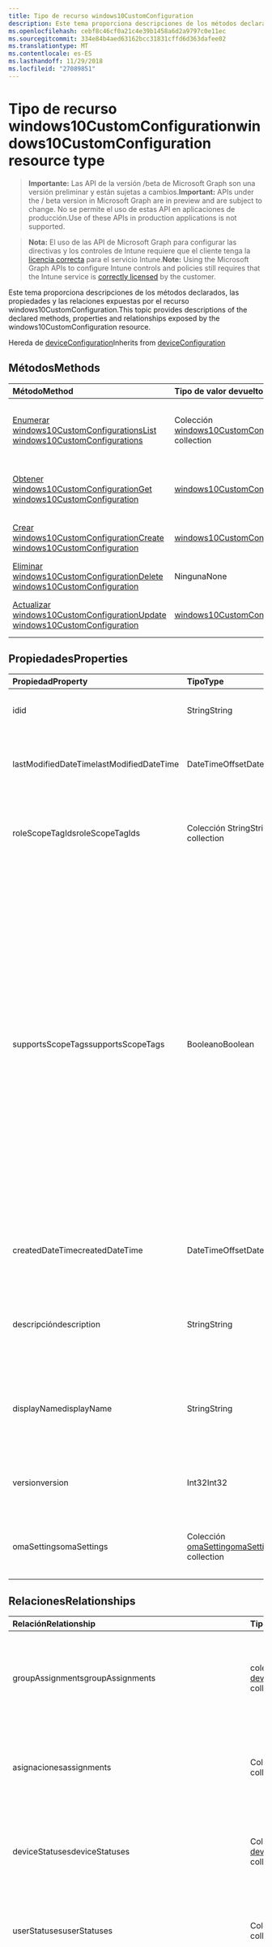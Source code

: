 ```yaml
---
title: Tipo de recurso windows10CustomConfiguration
description: Este tema proporciona descripciones de los métodos declarados, las propiedades y las relaciones expuestas por el recurso windows10CustomConfiguration.
ms.openlocfilehash: cebf8c46cf0a21c4e39b1458a6d2a9797c0e11ec
ms.sourcegitcommit: 334e84b4aed63162bcc31831cffd6d363dafee02
ms.translationtype: MT
ms.contentlocale: es-ES
ms.lasthandoff: 11/29/2018
ms.locfileid: "27089851"
---
```

# <a name="windows10customconfiguration-resource-type"></a><span data-ttu-id="b0d82-103">Tipo de recurso windows10CustomConfiguration</span><span class="sxs-lookup"><span data-stu-id="b0d82-103">windows10CustomConfiguration resource type</span></span>

> <span data-ttu-id="b0d82-104">**Importante:** Las API de la versión /beta de Microsoft Graph son una versión preliminar y están sujetas a cambios.</span><span class="sxs-lookup"><span data-stu-id="b0d82-104">**Important:** APIs under the / beta version in Microsoft Graph are in preview and are subject to change.</span></span> <span data-ttu-id="b0d82-105">No se permite el uso de estas API en aplicaciones de producción.</span><span class="sxs-lookup"><span data-stu-id="b0d82-105">Use of these APIs in production applications is not supported.</span></span>

> <span data-ttu-id="b0d82-106">**Nota:** El uso de las API de Microsoft Graph para configurar las directivas y los controles de Intune requiere que el cliente tenga la [licencia correcta](https://go.microsoft.com/fwlink/?linkid=839381) para el servicio Intune.</span><span class="sxs-lookup"><span data-stu-id="b0d82-106">**Note:** Using the Microsoft Graph APIs to configure Intune controls and policies still requires that the Intune service is [correctly licensed](https://go.microsoft.com/fwlink/?linkid=839381) by the customer.</span></span>

<span data-ttu-id="b0d82-107">Este tema proporciona descripciones de los métodos declarados, las propiedades y las relaciones expuestas por el recurso windows10CustomConfiguration.</span><span class="sxs-lookup"><span data-stu-id="b0d82-107">This topic provides descriptions of the declared methods, properties and relationships exposed by the windows10CustomConfiguration resource.</span></span>

<span data-ttu-id="b0d82-108">Hereda de [deviceConfiguration](../resources/intune-deviceconfig-deviceconfiguration.md)</span><span class="sxs-lookup"><span data-stu-id="b0d82-108">Inherits from [deviceConfiguration](../resources/intune-deviceconfig-deviceconfiguration.md)</span></span>

## <a name="methods"></a><span data-ttu-id="b0d82-109">Métodos</span><span class="sxs-lookup"><span data-stu-id="b0d82-109">Methods</span></span>
|<span data-ttu-id="b0d82-110">Método</span><span class="sxs-lookup"><span data-stu-id="b0d82-110">Method</span></span>|<span data-ttu-id="b0d82-111">Tipo de valor devuelto</span><span class="sxs-lookup"><span data-stu-id="b0d82-111">Return Type</span></span>|<span data-ttu-id="b0d82-112">Descripción</span><span class="sxs-lookup"><span data-stu-id="b0d82-112">Description</span></span>|
|:---|:---|:---|
|[<span data-ttu-id="b0d82-113">Enumerar windows10CustomConfigurations</span><span class="sxs-lookup"><span data-stu-id="b0d82-113">List windows10CustomConfigurations</span></span>](../api/intune-deviceconfig-windows10customconfiguration-list.md)|<span data-ttu-id="b0d82-114">Colección [windows10CustomConfiguration](../resources/intune-deviceconfig-windows10customconfiguration.md)</span><span class="sxs-lookup"><span data-stu-id="b0d82-114">[windows10CustomConfiguration](../resources/intune-deviceconfig-windows10customconfiguration.md) collection</span></span>|<span data-ttu-id="b0d82-115">Enumere las propiedades y las relaciones de los objetos [windows10CustomConfiguration](../resources/intune-deviceconfig-windows10customconfiguration.md).</span><span class="sxs-lookup"><span data-stu-id="b0d82-115">List properties and relationships of the [windows10CustomConfiguration](../resources/intune-deviceconfig-windows10customconfiguration.md) objects.</span></span>|
|[<span data-ttu-id="b0d82-116">Obtener windows10CustomConfiguration</span><span class="sxs-lookup"><span data-stu-id="b0d82-116">Get windows10CustomConfiguration</span></span>](../api/intune-deviceconfig-windows10customconfiguration-get.md)|[<span data-ttu-id="b0d82-117">windows10CustomConfiguration</span><span class="sxs-lookup"><span data-stu-id="b0d82-117">windows10CustomConfiguration</span></span>](../resources/intune-deviceconfig-windows10customconfiguration.md)|<span data-ttu-id="b0d82-118">Lea las propiedades y las relaciones del objeto [windows10CustomConfiguration](../resources/intune-deviceconfig-windows10customconfiguration.md).</span><span class="sxs-lookup"><span data-stu-id="b0d82-118">Read properties and relationships of the [windows10CustomConfiguration](../resources/intune-deviceconfig-windows10customconfiguration.md) object.</span></span>|
|[<span data-ttu-id="b0d82-119">Crear windows10CustomConfiguration</span><span class="sxs-lookup"><span data-stu-id="b0d82-119">Create windows10CustomConfiguration</span></span>](../api/intune-deviceconfig-windows10customconfiguration-create.md)|[<span data-ttu-id="b0d82-120">windows10CustomConfiguration</span><span class="sxs-lookup"><span data-stu-id="b0d82-120">windows10CustomConfiguration</span></span>](../resources/intune-deviceconfig-windows10customconfiguration.md)|<span data-ttu-id="b0d82-121">Cree un objeto [windows10CustomConfiguration](../resources/intune-deviceconfig-windows10customconfiguration.md).</span><span class="sxs-lookup"><span data-stu-id="b0d82-121">Create a new [windows10CustomConfiguration](../resources/intune-deviceconfig-windows10customconfiguration.md) object.</span></span>|
|[<span data-ttu-id="b0d82-122">Eliminar windows10CustomConfiguration</span><span class="sxs-lookup"><span data-stu-id="b0d82-122">Delete windows10CustomConfiguration</span></span>](../api/intune-deviceconfig-windows10customconfiguration-delete.md)|<span data-ttu-id="b0d82-123">Ninguna</span><span class="sxs-lookup"><span data-stu-id="b0d82-123">None</span></span>|<span data-ttu-id="b0d82-124">Elimina un [windows10CustomConfiguration](../resources/intune-deviceconfig-windows10customconfiguration.md).</span><span class="sxs-lookup"><span data-stu-id="b0d82-124">Deletes a [windows10CustomConfiguration](../resources/intune-deviceconfig-windows10customconfiguration.md).</span></span>|
|[<span data-ttu-id="b0d82-125">Actualizar windows10CustomConfiguration</span><span class="sxs-lookup"><span data-stu-id="b0d82-125">Update windows10CustomConfiguration</span></span>](../api/intune-deviceconfig-windows10customconfiguration-update.md)|[<span data-ttu-id="b0d82-126">windows10CustomConfiguration</span><span class="sxs-lookup"><span data-stu-id="b0d82-126">windows10CustomConfiguration</span></span>](../resources/intune-deviceconfig-windows10customconfiguration.md)|<span data-ttu-id="b0d82-127">Actualice las propiedades de un objeto [windows10CustomConfiguration](../resources/intune-deviceconfig-windows10customconfiguration.md).</span><span class="sxs-lookup"><span data-stu-id="b0d82-127">Update the properties of a [windows10CustomConfiguration](../resources/intune-deviceconfig-windows10customconfiguration.md) object.</span></span>|

## <a name="properties"></a><span data-ttu-id="b0d82-128">Propiedades</span><span class="sxs-lookup"><span data-stu-id="b0d82-128">Properties</span></span>
|<span data-ttu-id="b0d82-129">Propiedad</span><span class="sxs-lookup"><span data-stu-id="b0d82-129">Property</span></span>|<span data-ttu-id="b0d82-130">Tipo</span><span class="sxs-lookup"><span data-stu-id="b0d82-130">Type</span></span>|<span data-ttu-id="b0d82-131">Descripción</span><span class="sxs-lookup"><span data-stu-id="b0d82-131">Description</span></span>|
|:---|:---|:---|
|<span data-ttu-id="b0d82-132">id</span><span class="sxs-lookup"><span data-stu-id="b0d82-132">id</span></span>|<span data-ttu-id="b0d82-133">String</span><span class="sxs-lookup"><span data-stu-id="b0d82-133">String</span></span>|<span data-ttu-id="b0d82-134">Clave de la entidad.</span><span class="sxs-lookup"><span data-stu-id="b0d82-134">Key of the entity.</span></span> <span data-ttu-id="b0d82-135">Heredado de [deviceConfiguration](../resources/intune-deviceconfig-deviceconfiguration.md)</span><span class="sxs-lookup"><span data-stu-id="b0d82-135">Inherited from [deviceConfiguration](../resources/intune-deviceconfig-deviceconfiguration.md)</span></span>|
|<span data-ttu-id="b0d82-136">lastModifiedDateTime</span><span class="sxs-lookup"><span data-stu-id="b0d82-136">lastModifiedDateTime</span></span>|<span data-ttu-id="b0d82-137">DateTimeOffset</span><span class="sxs-lookup"><span data-stu-id="b0d82-137">DateTimeOffset</span></span>|<span data-ttu-id="b0d82-138">Fecha y hora en la que se modificó el objeto por última vez.</span><span class="sxs-lookup"><span data-stu-id="b0d82-138">DateTime the object was last modified.</span></span> <span data-ttu-id="b0d82-139">Heredado de [deviceConfiguration](../resources/intune-deviceconfig-deviceconfiguration.md)</span><span class="sxs-lookup"><span data-stu-id="b0d82-139">Inherited from [deviceConfiguration](../resources/intune-deviceconfig-deviceconfiguration.md)</span></span>|
|<span data-ttu-id="b0d82-140">roleScopeTagIds</span><span class="sxs-lookup"><span data-stu-id="b0d82-140">roleScopeTagIds</span></span>|<span data-ttu-id="b0d82-141">Colección String</span><span class="sxs-lookup"><span data-stu-id="b0d82-141">String collection</span></span>|<span data-ttu-id="b0d82-142">Lista de etiquetas de ámbito para esta instancia de entidad.</span><span class="sxs-lookup"><span data-stu-id="b0d82-142">List of Scope Tags for this Entity instance.</span></span> <span data-ttu-id="b0d82-143">Heredado de [deviceConfiguration](../resources/intune-deviceconfig-deviceconfiguration.md)</span><span class="sxs-lookup"><span data-stu-id="b0d82-143">Inherited from [deviceConfiguration](../resources/intune-deviceconfig-deviceconfiguration.md)</span></span>|
|<span data-ttu-id="b0d82-144">supportsScopeTags</span><span class="sxs-lookup"><span data-stu-id="b0d82-144">supportsScopeTags</span></span>|<span data-ttu-id="b0d82-145">Booleano</span><span class="sxs-lookup"><span data-stu-id="b0d82-145">Boolean</span></span>|<span data-ttu-id="b0d82-146">Indica si la configuración del dispositivo subyacente admite la asignación de etiquetas de ámbito.</span><span class="sxs-lookup"><span data-stu-id="b0d82-146">Indicates whether or not the underlying Device Configuration supports the assignment of scope tags.</span></span> <span data-ttu-id="b0d82-147">No se permite la asignación a la propiedad ScopeTags cuando este valor es false y entidades no estará visibles para los usuarios con ámbito.</span><span class="sxs-lookup"><span data-stu-id="b0d82-147">Assigning to the ScopeTags property is not allowed when this value is false and entities will not be visible to scoped users.</span></span> <span data-ttu-id="b0d82-148">Esto se produce para las directivas de heredado creadas en Silverlight y se puede resolver por eliminar y volver a crear la directiva en el Portal de Azure.</span><span class="sxs-lookup"><span data-stu-id="b0d82-148">This occurs for Legacy policies created in Silverlight and can be resolved by deleting and recreating the policy in the Azure Portal.</span></span> <span data-ttu-id="b0d82-149">Esta propiedad es de sólo lectura.</span><span class="sxs-lookup"><span data-stu-id="b0d82-149">This property is read-only.</span></span> <span data-ttu-id="b0d82-150">Heredado de [deviceConfiguration](../resources/intune-deviceconfig-deviceconfiguration.md)</span><span class="sxs-lookup"><span data-stu-id="b0d82-150">Inherited from [deviceConfiguration](../resources/intune-deviceconfig-deviceconfiguration.md)</span></span>|
|<span data-ttu-id="b0d82-151">createdDateTime</span><span class="sxs-lookup"><span data-stu-id="b0d82-151">createdDateTime</span></span>|<span data-ttu-id="b0d82-152">DateTimeOffset</span><span class="sxs-lookup"><span data-stu-id="b0d82-152">DateTimeOffset</span></span>|<span data-ttu-id="b0d82-153">Fecha y hora en la que se creó el objeto.</span><span class="sxs-lookup"><span data-stu-id="b0d82-153">DateTime the object was created.</span></span> <span data-ttu-id="b0d82-154">Heredado de [deviceConfiguration](../resources/intune-deviceconfig-deviceconfiguration.md)</span><span class="sxs-lookup"><span data-stu-id="b0d82-154">Inherited from [deviceConfiguration](../resources/intune-deviceconfig-deviceconfiguration.md)</span></span>|
|<span data-ttu-id="b0d82-155">descripción</span><span class="sxs-lookup"><span data-stu-id="b0d82-155">description</span></span>|<span data-ttu-id="b0d82-156">String</span><span class="sxs-lookup"><span data-stu-id="b0d82-156">String</span></span>|<span data-ttu-id="b0d82-157">Descripción proporcionada por el administrador de la configuración del dispositivo.</span><span class="sxs-lookup"><span data-stu-id="b0d82-157">Admin provided description of the Device Configuration.</span></span> <span data-ttu-id="b0d82-158">Heredado de [deviceConfiguration](../resources/intune-deviceconfig-deviceconfiguration.md)</span><span class="sxs-lookup"><span data-stu-id="b0d82-158">Inherited from [deviceConfiguration](../resources/intune-deviceconfig-deviceconfiguration.md)</span></span>|
|<span data-ttu-id="b0d82-159">displayName</span><span class="sxs-lookup"><span data-stu-id="b0d82-159">displayName</span></span>|<span data-ttu-id="b0d82-160">String</span><span class="sxs-lookup"><span data-stu-id="b0d82-160">String</span></span>|<span data-ttu-id="b0d82-161">Nombre proporcionado por el administrador de la configuración del dispositivo.</span><span class="sxs-lookup"><span data-stu-id="b0d82-161">Admin provided name of the device configuration.</span></span> <span data-ttu-id="b0d82-162">Heredado de [deviceConfiguration](../resources/intune-deviceconfig-deviceconfiguration.md)</span><span class="sxs-lookup"><span data-stu-id="b0d82-162">Inherited from [deviceConfiguration](../resources/intune-deviceconfig-deviceconfiguration.md)</span></span>|
|<span data-ttu-id="b0d82-163">version</span><span class="sxs-lookup"><span data-stu-id="b0d82-163">version</span></span>|<span data-ttu-id="b0d82-164">Int32</span><span class="sxs-lookup"><span data-stu-id="b0d82-164">Int32</span></span>|<span data-ttu-id="b0d82-165">Versión de la configuración del dispositivo.</span><span class="sxs-lookup"><span data-stu-id="b0d82-165">Version of the device configuration.</span></span> <span data-ttu-id="b0d82-166">Heredado de [deviceConfiguration](../resources/intune-deviceconfig-deviceconfiguration.md)</span><span class="sxs-lookup"><span data-stu-id="b0d82-166">Inherited from [deviceConfiguration](../resources/intune-deviceconfig-deviceconfiguration.md)</span></span>|
|<span data-ttu-id="b0d82-167">omaSettings</span><span class="sxs-lookup"><span data-stu-id="b0d82-167">omaSettings</span></span>|<span data-ttu-id="b0d82-168">Colección [omaSetting](../resources/intune-deviceconfig-omasetting.md)</span><span class="sxs-lookup"><span data-stu-id="b0d82-168">[omaSetting](../resources/intune-deviceconfig-omasetting.md) collection</span></span>|<span data-ttu-id="b0d82-169">Configuración de OMA.</span><span class="sxs-lookup"><span data-stu-id="b0d82-169">OMA settings.</span></span> <span data-ttu-id="b0d82-170">Esta colección puede contener un máximo de 1000 elementos.</span><span class="sxs-lookup"><span data-stu-id="b0d82-170">This collection can contain a maximum of 1000 elements.</span></span>|

## <a name="relationships"></a><span data-ttu-id="b0d82-171">Relaciones</span><span class="sxs-lookup"><span data-stu-id="b0d82-171">Relationships</span></span>
|<span data-ttu-id="b0d82-172">Relación</span><span class="sxs-lookup"><span data-stu-id="b0d82-172">Relationship</span></span>|<span data-ttu-id="b0d82-173">Tipo</span><span class="sxs-lookup"><span data-stu-id="b0d82-173">Type</span></span>|<span data-ttu-id="b0d82-174">Descripción</span><span class="sxs-lookup"><span data-stu-id="b0d82-174">Description</span></span>|
|:---|:---|:---|
|<span data-ttu-id="b0d82-175">groupAssignments</span><span class="sxs-lookup"><span data-stu-id="b0d82-175">groupAssignments</span></span>|<span data-ttu-id="b0d82-176">colección de [deviceConfigurationGroupAssignment](../resources/intune-deviceconfig-deviceconfigurationgroupassignment.md)</span><span class="sxs-lookup"><span data-stu-id="b0d82-176">[deviceConfigurationGroupAssignment](../resources/intune-deviceconfig-deviceconfigurationgroupassignment.md) collection</span></span>|<span data-ttu-id="b0d82-177">La lista de asignaciones de grupo para el perfil de configuración del dispositivo.</span><span class="sxs-lookup"><span data-stu-id="b0d82-177">The list of group assignments for the device configuration profile.</span></span> <span data-ttu-id="b0d82-178">Heredado de [deviceConfiguration](../resources/intune-deviceconfig-deviceconfiguration.md)</span><span class="sxs-lookup"><span data-stu-id="b0d82-178">Inherited from [deviceConfiguration](../resources/intune-deviceconfig-deviceconfiguration.md)</span></span>|
|<span data-ttu-id="b0d82-179">asignaciones</span><span class="sxs-lookup"><span data-stu-id="b0d82-179">assignments</span></span>|<span data-ttu-id="b0d82-180">Colección [deviceConfigurationAssignment](../resources/intune-deviceconfig-deviceconfigurationassignment.md)</span><span class="sxs-lookup"><span data-stu-id="b0d82-180">[deviceConfigurationAssignment](../resources/intune-deviceconfig-deviceconfigurationassignment.md) collection</span></span>|<span data-ttu-id="b0d82-181">La lista de tareas para el perfil de configuración del dispositivo.</span><span class="sxs-lookup"><span data-stu-id="b0d82-181">The list of assignments for the device configuration profile.</span></span> <span data-ttu-id="b0d82-182">Heredado de [deviceConfiguration](../resources/intune-deviceconfig-deviceconfiguration.md)</span><span class="sxs-lookup"><span data-stu-id="b0d82-182">Inherited from [deviceConfiguration](../resources/intune-deviceconfig-deviceconfiguration.md)</span></span>|
|<span data-ttu-id="b0d82-183">deviceStatuses</span><span class="sxs-lookup"><span data-stu-id="b0d82-183">deviceStatuses</span></span>|<span data-ttu-id="b0d82-184">Colección [deviceConfigurationDeviceStatus](../resources/intune-deviceconfig-deviceconfigurationdevicestatus.md)</span><span class="sxs-lookup"><span data-stu-id="b0d82-184">[deviceConfigurationDeviceStatus](../resources/intune-deviceconfig-deviceconfigurationdevicestatus.md) collection</span></span>|<span data-ttu-id="b0d82-185">Estado de instalación de configuración del dispositivo por dispositivo.</span><span class="sxs-lookup"><span data-stu-id="b0d82-185">Device configuration installation status by device.</span></span> <span data-ttu-id="b0d82-186">Heredado de [deviceConfiguration](../resources/intune-deviceconfig-deviceconfiguration.md)</span><span class="sxs-lookup"><span data-stu-id="b0d82-186">Inherited from [deviceConfiguration](../resources/intune-deviceconfig-deviceconfiguration.md)</span></span>|
|<span data-ttu-id="b0d82-187">userStatuses</span><span class="sxs-lookup"><span data-stu-id="b0d82-187">userStatuses</span></span>|<span data-ttu-id="b0d82-188">Colección [deviceConfigurationUserStatus](../resources/intune-deviceconfig-deviceconfigurationuserstatus.md)</span><span class="sxs-lookup"><span data-stu-id="b0d82-188">[deviceConfigurationUserStatus](../resources/intune-deviceconfig-deviceconfigurationuserstatus.md) collection</span></span>|<span data-ttu-id="b0d82-189">Estado de instalación de configuración de dispositivo por usuario.</span><span class="sxs-lookup"><span data-stu-id="b0d82-189">Device configuration installation status by user.</span></span> <span data-ttu-id="b0d82-190">Heredado de [deviceConfiguration](../resources/intune-deviceconfig-deviceconfiguration.md)</span><span class="sxs-lookup"><span data-stu-id="b0d82-190">Inherited from [deviceConfiguration](../resources/intune-deviceconfig-deviceconfiguration.md)</span></span>|
|<span data-ttu-id="b0d82-191">deviceStatusOverview</span><span class="sxs-lookup"><span data-stu-id="b0d82-191">deviceStatusOverview</span></span>|[<span data-ttu-id="b0d82-192">deviceConfigurationDeviceOverview</span><span class="sxs-lookup"><span data-stu-id="b0d82-192">deviceConfigurationDeviceOverview</span></span>](../resources/intune-deviceconfig-deviceconfigurationdeviceoverview.md)|<span data-ttu-id="b0d82-193">Información general sobre el estado de dispositivos de la configuración de dispositivo. Heredado de [deviceConfiguration](../resources/intune-deviceconfig-deviceconfiguration.md)</span><span class="sxs-lookup"><span data-stu-id="b0d82-193">Device Configuration devices status overview Inherited from [deviceConfiguration](../resources/intune-deviceconfig-deviceconfiguration.md)</span></span>|
|<span data-ttu-id="b0d82-194">userStatusOverview</span><span class="sxs-lookup"><span data-stu-id="b0d82-194">userStatusOverview</span></span>|[<span data-ttu-id="b0d82-195">deviceConfigurationUserOverview</span><span class="sxs-lookup"><span data-stu-id="b0d82-195">deviceConfigurationUserOverview</span></span>](../resources/intune-deviceconfig-deviceconfigurationuseroverview.md)|<span data-ttu-id="b0d82-196">Información general sobre el estado de usuarios de la configuración de dispositivo. Heredado de [deviceConfiguration](../resources/intune-deviceconfig-deviceconfiguration.md)</span><span class="sxs-lookup"><span data-stu-id="b0d82-196">Device Configuration users status overview Inherited from [deviceConfiguration](../resources/intune-deviceconfig-deviceconfiguration.md)</span></span>|
|<span data-ttu-id="b0d82-197">deviceSettingStateSummaries</span><span class="sxs-lookup"><span data-stu-id="b0d82-197">deviceSettingStateSummaries</span></span>|<span data-ttu-id="b0d82-198">Colección [settingStateDeviceSummary](../resources/intune-deviceconfig-settingstatedevicesummary.md)</span><span class="sxs-lookup"><span data-stu-id="b0d82-198">[settingStateDeviceSummary](../resources/intune-deviceconfig-settingstatedevicesummary.md) collection</span></span>|<span data-ttu-id="b0d82-199">Resumen de dispositivo sobre el estado de configuración de la configuración de dispositivo. Heredado de [deviceConfiguration](../resources/intune-deviceconfig-deviceconfiguration.md)</span><span class="sxs-lookup"><span data-stu-id="b0d82-199">Device Configuration Setting State Device Summary Inherited from [deviceConfiguration](../resources/intune-deviceconfig-deviceconfiguration.md)</span></span>|

## <a name="json-representation"></a><span data-ttu-id="b0d82-200">Representación JSON</span><span class="sxs-lookup"><span data-stu-id="b0d82-200">JSON Representation</span></span>
<span data-ttu-id="b0d82-201">Aquí tiene una representación JSON del recurso.</span><span class="sxs-lookup"><span data-stu-id="b0d82-201">Here is a JSON representation of the resource.</span></span>
<!-- {
  "blockType": "resource",
  "keyProperty": "id",
  "@odata.type": "microsoft.graph.windows10CustomConfiguration"
}
-->
``` json
{
  "@odata.type": "#microsoft.graph.windows10CustomConfiguration",
  "id": "String (identifier)",
  "lastModifiedDateTime": "String (timestamp)",
  "roleScopeTagIds": [
    "String"
  ],
  "supportsScopeTags": true,
  "createdDateTime": "String (timestamp)",
  "description": "String",
  "displayName": "String",
  "version": 1024,
  "omaSettings": [
    {
      "@odata.type": "microsoft.graph.omaSettingInteger",
      "displayName": "String",
      "description": "String",
      "omaUri": "String",
      "value": 1024
    }
  ]
}
```





